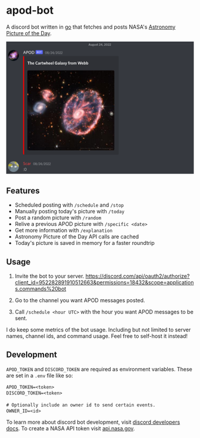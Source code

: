 # apod-bot

A discord bot written in [go](https://go.dev/) that fetches and posts NASA's [Astronomy Picture of the Day](https://apod.nasa.gov/apod/).

![:O](./example.png)

## Features

- Scheduled posting with `/schedule` and `/stop`
- Manually posting today's picture with `/today`
- Post a random picture with `/random`
- Relive a previous APOD picture with `/specific <date>`
- Get more information with `/explanation`
- Astronomy Picture of the Day API calls are cached
- Today's picture is saved in memory for a faster roundtrip

## Usage

1. Invite the bot to your server.
<https://discord.com/api/oauth2/authorize?client_id=952282891910512663&permissions=18432&scope=applications.commands%20bot>

2. Go to the channel you want APOD messages posted.

3. Call `/schedule <hour UTC>` with the hour you want APOD messages to be sent.

I do keep some metrics of the bot usage. Including but not limited to server names,
channel ids, and command usage. Feel free to self-host it instead!

## Development

`APOD_TOKEN` and `DISCORD_TOKEN` are required as environment variables. These are set in a `.env` file like so:

```text
APOD_TOKEN=<token>
DISCORD_TOKEN=<token>

# Optionally include an owner id to send certain events.
OWNER_ID=<id>
```

To learn more about discord bot development, visit [discord developers docs](https://discord.com/developers/docs/intro). To create a NASA API token visit [api.nasa.gov](https://api.nasa.gov/index.html#authentication).
